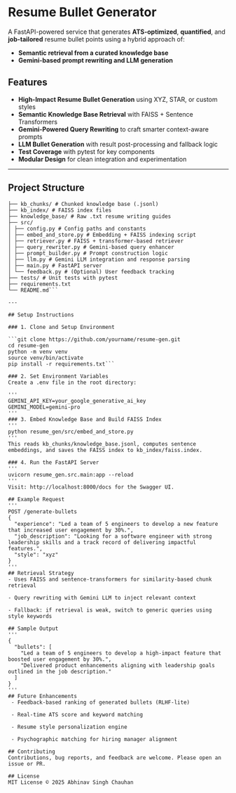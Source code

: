 # Resume Bullet Generator

A FastAPI-powered service that generates **ATS-optimized**, **quantified**, and **job-tailored** resume bullet points using a hybrid approach of:
- **Semantic retrieval from a curated knowledge base**
- **Gemini-based prompt rewriting and LLM generation**

## Features

- **High-Impact Resume Bullet Generation** using XYZ, STAR, or custom styles
- **Semantic Knowledge Base Retrieval** with FAISS + Sentence Transformers
- **Gemini-Powered Query Rewriting** to craft smarter context-aware prompts
- **LLM Bullet Generation** with result post-processing and fallback logic
- **Test Coverage** with pytest for key components
- **Modular Design** for clean integration and experimentation

---

## Project Structure

```resume_gen/
├── kb_chunks/ # Chunked knowledge base (.jsonl)
├── kb_index/ # FAISS index files
├── knowledge_base/ # Raw .txt resume writing guides
├── src/
│ ├── config.py # Config paths and constants
│ ├── embed_and_store.py # Embedding + FAISS indexing script
│ ├── retriever.py # FAISS + transformer-based retriever
│ ├── query_rewriter.py # Gemini-based query enhancer
│ ├── prompt_builder.py # Prompt construction logic
│ ├── llm.py # Gemini LLM integration and response parsing
│ ├── main.py # FastAPI server
│ └── feedback.py # (Optional) User feedback tracking
├── tests/ # Unit tests with pytest
├── requirements.txt
└── README.md```

---

## Setup Instructions

### 1. Clone and Setup Environment

```git clone https://github.com/yourname/resume-gen.git
cd resume-gen
python -m venv venv
source venv/bin/activate
pip install -r requirements.txt```

### 2. Set Environment Variables
Create a .env file in the root directory:

'''
GEMINI_API_KEY=your_google_generative_ai_key
GEMINI_MODEL=gemini-pro
'''
### 3. Embed Knowledge Base and Build FAISS Index
'''
python resume_gen/src/embed_and_store.py
'''
This reads kb_chunks/knowledge_base.jsonl, computes sentence embeddings, and saves the FAISS index to kb_index/faiss.index.

### 4. Run the FastAPI Server
'''
uvicorn resume_gen.src.main:app --reload
'''
Visit: http://localhost:8000/docs for the Swagger UI.

## Example Request
'''
POST /generate-bullets
{
  "experience": "Led a team of 5 engineers to develop a new feature that increased user engagement by 30%.",
  "job_description": "Looking for a software engineer with strong leadership skills and a track record of delivering impactful features.",
  "style": "xyz"
}
'''
## Retrieval Strategy
- Uses FAISS and sentence-transformers for similarity-based chunk retrieval

- Query rewriting with Gemini LLM to inject relevant context

- Fallback: if retrieval is weak, switch to generic queries using style keywords

## Sample Output
'''
{
  "bullets": [
    "Led a team of 5 engineers to develop a high-impact feature that boosted user engagement by 30%.",
    "Delivered product enhancements aligning with leadership goals outlined in the job description."
  ]
}
'''
## Future Enhancements
 - Feedback-based ranking of generated bullets (RLHF-lite)

 - Real-time ATS score and keyword matching

 - Resume style personalization engine

 - Psychographic matching for hiring manager alignment

## Contributing
Contributions, bug reports, and feedback are welcome. Please open an issue or PR.

## License
MIT License © 2025 Abhinav Singh Chauhan
